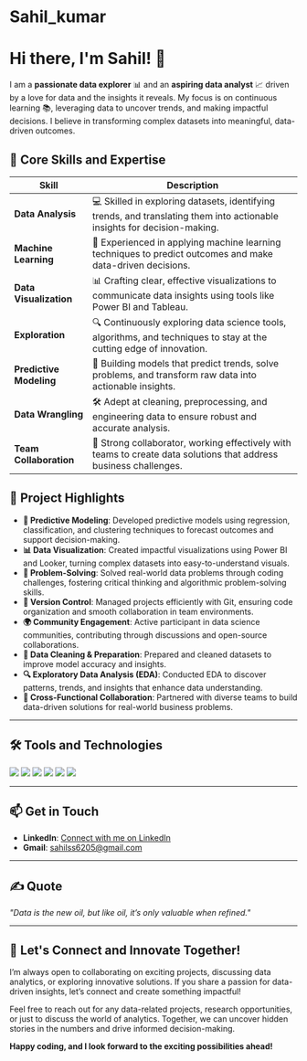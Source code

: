 # Sahil_kumar
# Hi there, I'm Sahil! 👋

I am a **passionate data explorer** 📊 and an **aspiring data analyst** 📈 driven by a love for data and the insights it reveals. My focus is on continuous learning 📚, leveraging data to uncover trends, and making impactful decisions. I believe in transforming complex datasets into meaningful, data-driven outcomes.

## 🚀 Core Skills and Expertise

| **Skill**            | **Description**                                                                                   |
|----------------------|---------------------------------------------------------------------------------------------------|
| **Data Analysis**     | 💻 Skilled in exploring datasets, identifying trends, and translating them into actionable insights for decision-making. |
| **Machine Learning**  | 🤖 Experienced in applying machine learning techniques to predict outcomes and make data-driven decisions. |
| **Data Visualization**| 📊 Crafting clear, effective visualizations to communicate data insights using tools like Power BI and Tableau. |
| **Exploration**       | 🔍 Continuously exploring data science tools, algorithms, and techniques to stay at the cutting edge of innovation. |
| **Predictive Modeling**| 🎯 Building models that predict trends, solve problems, and transform raw data into actionable insights. |
| **Data Wrangling**    | 🛠 Adept at cleaning, preprocessing, and engineering data to ensure robust and accurate analysis. |
| **Team Collaboration**| 🤝 Strong collaborator, working effectively with teams to create data solutions that address business challenges. |

## 💼 Project Highlights

- **🔮 Predictive Modeling**: Developed predictive models using regression, classification, and clustering techniques to forecast outcomes and support decision-making.
- **📊 Data Visualization**: Created impactful visualizations using Power BI and Looker, turning complex datasets into easy-to-understand visuals.
- **🧠 Problem-Solving**: Solved real-world data problems through coding challenges, fostering critical thinking and algorithmic problem-solving skills.
- **🔧 Version Control**: Managed projects efficiently with Git, ensuring code organization and smooth collaboration in team environments.
- **🌍 Community Engagement**: Active participant in data science communities, contributing through discussions and open-source collaborations.
- **🧹 Data Cleaning & Preparation**: Prepared and cleaned datasets to improve model accuracy and insights.
- **🔍 Exploratory Data Analysis (EDA)**: Conducted EDA to discover patterns, trends, and insights that enhance data understanding.
- **🤝 Cross-Functional Collaboration**: Partnered with diverse teams to build data-driven solutions for real-world business problems.

---

## 🛠 Tools and Technologies
<p>
  <img src="https://img.shields.io/badge/Python-3776AB?style=for-the-badge&logo=python&logoColor=white"/>
  <img src="https://img.shields.io/badge/Power_BI-F2C811?style=for-the-badge&logo=powerbi&logoColor=black"/>
  <img src="https://img.shields.io/badge/Excel-217346?style=for-the-badge&logo=microsoftexcel&logoColor=white"/>
  <img src="https://img.shields.io/badge/SQL-000000?style=for-the-badge&logo=postgresql&logoColor=white"/>
  <img src="https://img.shields.io/badge/Tableau-E97627?style=for-the-badge&logo=tableau&logoColor=white"/>
  <img src="https://img.shields.io/badge/Git-F05032?style=for-the-badge&logo=git&logoColor=white"/>
</p>

---

## 📫 Get in Touch

- **LinkedIn**: [Connect with me on LinkedIn](https://www.linkedin.com/in/sahil-kumar-576313250/)
- **Gmail**: sahilss6205@gmail.com

---

## ✍️ Quote
_"Data is the new oil, but like oil, it’s only valuable when refined."_

---

## 🌟 Let's Connect and Innovate Together!
I’m always open to collaborating on exciting projects, discussing data analytics, or exploring innovative solutions. If you share a passion for data-driven insights, let’s connect and create something impactful!

Feel free to reach out for any data-related projects, research opportunities, or just to discuss the world of analytics. Together, we can uncover hidden stories in the numbers and drive informed decision-making.

**Happy coding, and I look forward to the exciting possibilities ahead!**
